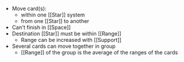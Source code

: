 - Move card(s):
    - within one [[Star]] system
    - from one [[Star]] to another
- Can't finish in [[Space]]
- Destination [[Star]] must be within [[Range]]
	- Range can be increased with [[Support]]
- Several cards can move together in group
    - [[Range]] of the group is the average of the ranges of the cards

